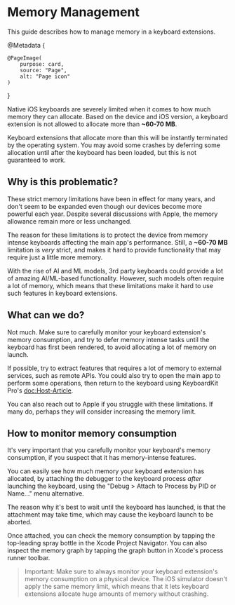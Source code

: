 # Memory Management

This guide describes how to manage memory in a keyboard extensions.

@Metadata {
    
    @PageImage(
        purpose: card,
        source: "Page",
        alt: "Page icon"
    )
}

Native iOS keyboards are severely limited when it comes to how much memory they can allocate. Based on the device and iOS version, a keyboard extension is not allowed to allocate more than **~60-70 MB**.

Keyboard extensions that allocate more than this will be instantly terminated by the operating system. You may avoid some crashes by deferring some allocation until after the keyboard has been loaded, but this is not guaranteed to work.


## Why is this problematic?

These strict memory limitations have been in effect for many years, and don't seem to be expanded even though our devices become more powerful each year. Despite several discussions with Apple, the memory allowance remain more or less unchanged.

The reason for these limitations is to protect the device from memory intense keyboards affecting the main app's performance. Still, a **~60-70 MB** limitation is *very* strict, and makes it hard to provide functionality that may require just a little more memory.

With the rise of AI and ML models, 3rd party keyboards could provide a lot of amazing AI/ML-based functionality. However, such models often require a lot of memory, which means that these limitations make it hard to use such features in keyboard extensions.


## What can we do?

Not much. Make sure to carefully monitor your keyboard extension's memory consumption, and try to defer memory intense tasks until the keyboard has first been rendered, to avoid allocating a lot of memory on launch.

If possible, try to extract features that requires a lot of memory to external services, such as remote APIs. You could also try to open the main app to perform some operations, then return to the keyboard using KeyboardKit Pro's <doc:Host-Article>.

You can also reach out to Apple if you struggle with these limitations. If many do, perhaps they will consider increasing the memory limit.


## How to monitor memory consumption

It's very important that you carefully monitor your keyboard's memory consumption, if you suspect that it has memory-intense features.

You can easily see how much memory your keyboard extension has allocated, by attaching the debugger to the keyboard process *after* launching the keyboard, using the "Debug > Attach to Process by PID or Name..." menu alternative.

The reason why it's best to wait until the keyboard has launched, is that the attachment may take time, which may cause the keyboard launch to be aborted.

Once attached, you can check the memory consumption by tapping the top-leading spray bottle in the Xcode Project Navigator. You can also inspect the memory graph by tapping the graph button in Xcode's process runner toolbar. 

> Important: Make sure to always monitor your keyboard extension's memory consumption on a physical device. The iOS simulator doesn't apply the same memory limit, which means that it lets keyboard extensions allocate huge amounts of memory without crashing. 
